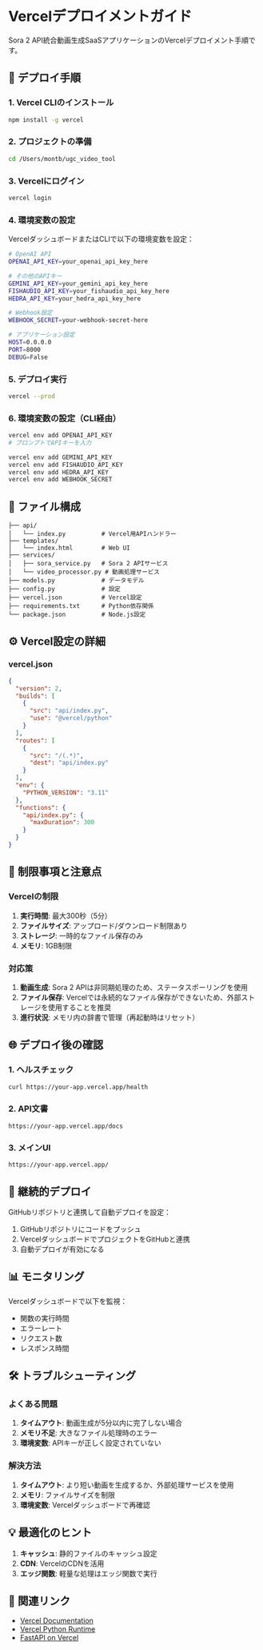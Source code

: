 # Vercelデプロイメントガイド

Sora 2 API統合動画生成SaaSアプリケーションのVercelデプロイメント手順です。

## 🚀 デプロイ手順

### 1. Vercel CLIのインストール

```bash
npm install -g vercel
```

### 2. プロジェクトの準備

```bash
cd /Users/montb/ugc_video_tool
```

### 3. Vercelにログイン

```bash
vercel login
```

### 4. 環境変数の設定

VercelダッシュボードまたはCLIで以下の環境変数を設定：

```bash
# OpenAI API
OPENAI_API_KEY=your_openai_api_key_here

# その他のAPIキー
GEMINI_API_KEY=your_gemini_api_key_here
FISHAUDIO_API_KEY=your_fishaudio_api_key_here
HEDRA_API_KEY=your_hedra_api_key_here

# Webhook設定
WEBHOOK_SECRET=your-webhook-secret-here

# アプリケーション設定
HOST=0.0.0.0
PORT=8000
DEBUG=False
```

### 5. デプロイ実行

```bash
vercel --prod
```

### 6. 環境変数の設定（CLI経由）

```bash
vercel env add OPENAI_API_KEY
# プロンプトでAPIキーを入力

vercel env add GEMINI_API_KEY
vercel env add FISHAUDIO_API_KEY
vercel env add HEDRA_API_KEY
vercel env add WEBHOOK_SECRET
```

## 📁 ファイル構成

```
├── api/
│   └── index.py          # Vercel用APIハンドラー
├── templates/
│   └── index.html        # Web UI
├── services/
│   ├── sora_service.py   # Sora 2 APIサービス
│   └── video_processor.py # 動画処理サービス
├── models.py             # データモデル
├── config.py             # 設定
├── vercel.json           # Vercel設定
├── requirements.txt      # Python依存関係
└── package.json          # Node.js設定
```

## ⚙️ Vercel設定の詳細

### vercel.json

```json
{
  "version": 2,
  "builds": [
    {
      "src": "api/index.py",
      "use": "@vercel/python"
    }
  ],
  "routes": [
    {
      "src": "/(.*)",
      "dest": "api/index.py"
    }
  ],
  "env": {
    "PYTHON_VERSION": "3.11"
  },
  "functions": {
    "api/index.py": {
      "maxDuration": 300
    }
  }
}
```

## 🔧 制限事項と注意点

### Vercelの制限

1. **実行時間**: 最大300秒（5分）
2. **ファイルサイズ**: アップロード/ダウンロード制限あり
3. **ストレージ**: 一時的なファイル保存のみ
4. **メモリ**: 1GB制限

### 対応策

1. **動画生成**: Sora 2 APIは非同期処理のため、ステータスポーリングを使用
2. **ファイル保存**: Vercelでは永続的なファイル保存ができないため、外部ストレージを使用することを推奨
3. **進行状況**: メモリ内の辞書で管理（再起動時はリセット）

## 🌐 デプロイ後の確認

### 1. ヘルスチェック

```bash
curl https://your-app.vercel.app/health
```

### 2. API文書

```
https://your-app.vercel.app/docs
```

### 3. メインUI

```
https://your-app.vercel.app/
```

## 🔄 継続的デプロイ

GitHubリポジトリと連携して自動デプロイを設定：

1. GitHubリポジトリにコードをプッシュ
2. VercelダッシュボードでプロジェクトをGitHubと連携
3. 自動デプロイが有効になる

## 📊 モニタリング

Vercelダッシュボードで以下を監視：

- 関数の実行時間
- エラーレート
- リクエスト数
- レスポンス時間

## 🛠️ トラブルシューティング

### よくある問題

1. **タイムアウト**: 動画生成が5分以内に完了しない場合
2. **メモリ不足**: 大きなファイル処理時のエラー
3. **環境変数**: APIキーが正しく設定されていない

### 解決方法

1. **タイムアウト**: より短い動画を生成するか、外部処理サービスを使用
2. **メモリ**: ファイルサイズを制限
3. **環境変数**: Vercelダッシュボードで再確認

## 💡 最適化のヒント

1. **キャッシュ**: 静的ファイルのキャッシュ設定
2. **CDN**: VercelのCDNを活用
3. **エッジ関数**: 軽量な処理はエッジ関数で実行

## 🔗 関連リンク

- [Vercel Documentation](https://vercel.com/docs)
- [Vercel Python Runtime](https://vercel.com/docs/functions/serverless-functions/runtimes/python)
- [FastAPI on Vercel](https://fastapi.tiangolo.com/deployment/serverless/)